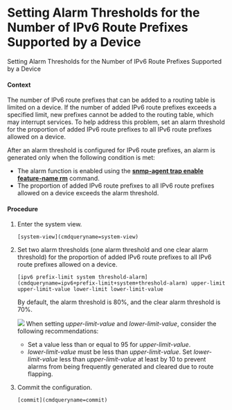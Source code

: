 Setting Alarm Thresholds for the Number of IPv6 Route Prefixes Supported by a Device
====================================================================================

Setting Alarm Thresholds for the Number of IPv6 Route Prefixes Supported by a Device

#### Context

The number of IPv6 route prefixes that can be added to a routing table is limited on a device. If the number of added IPv6 route prefixes exceeds a specified limit, new prefixes cannot be added to the routing table, which may interrupt services. To help address this problem, set an alarm threshold for the proportion of added IPv6 route prefixes to all IPv6 route prefixes allowed on a device.

After an alarm threshold is configured for IPv6 route prefixes, an alarm is generated only when the following condition is met:

* The alarm function is enabled using the [**snmp-agent trap enable feature-name rm**](cmdqueryname=snmp-agent+trap+enable+feature-name+rm) command.
* The proportion of added IPv6 route prefixes to all IPv6 route prefixes allowed on a device exceeds the alarm threshold.

#### Procedure

1. Enter the system view.
   
   
   ```
   [system-view](cmdqueryname=system-view)
   ```
2. Set two alarm thresholds (one alarm threshold and one clear alarm threshold) for the proportion of added IPv6 route prefixes to all IPv6 route prefixes allowed on a device.
   
   
   ```
   [ipv6 prefix-limit system threshold-alarm](cmdqueryname=ipv6+prefix-limit+system+threshold-alarm) upper-limit upper-limit-value lower-limit lower-limit-value
   ```
   
   
   
   By default, the alarm threshold is 80%, and the clear alarm threshold is 70%.
   
   ![](public_sys-resources/note_3.0-en-us.png) When setting *upper-limit-value* and *lower-limit-value*, consider the following recommendations:
   * Set a value less than or equal to 95 for *upper-limit-value*.
   * *lower-limit-value* must be less than *upper-limit-value*. Set *lower-limit-value* less than *upper-limit-value* at least by 10 to prevent alarms from being frequently generated and cleared due to route flapping.
3. Commit the configuration.
   
   
   ```
   [commit](cmdqueryname=commit)
   ```